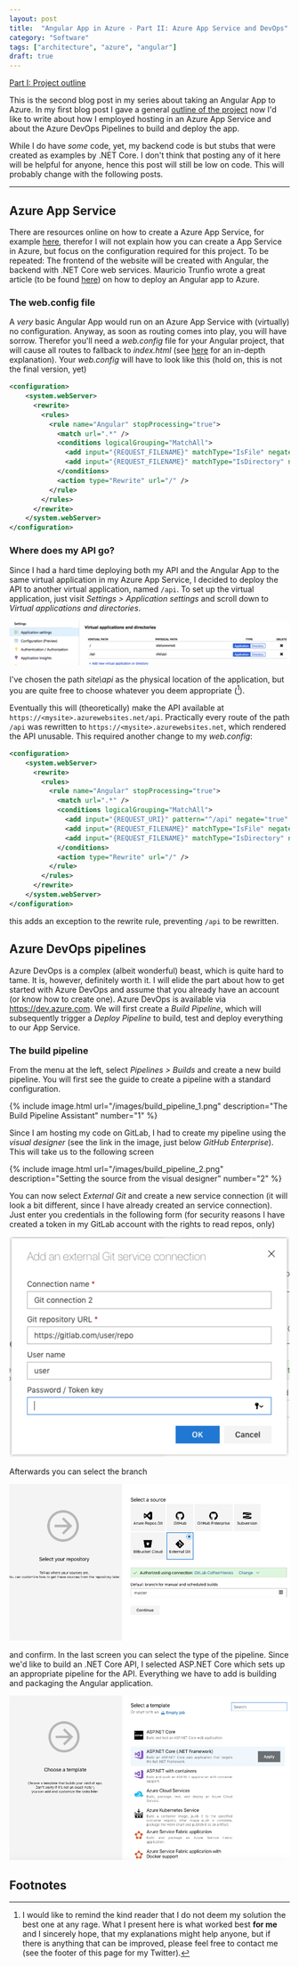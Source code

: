 ```yaml
---
layout: post
title:  "Angular App in Azure - Part II: Azure App Service and DevOps"
category: "Software"
tags: ["architecture", "azure", "angular"]
draft: true
---
```


[Part I: Project outline](/azure-angular)

This is the second blog post in my series about taking an Angular App to Azure. In my first blog post I gave a general [outline of the project](/azure-angular) now I'd like to write about how I employed hosting in an Azure App Service and about the Azure DevOps Pipelines to build and deploy the app.

While I do have *some* code, yet, my backend code is but stubs that were created as examples by .NET Core. I don't think that posting any of it here will be helpful for anyone, hence this post will still be low on code. This will probably change with the following posts. 

* * *

## Azure App Service

There are resources online on how to create a Azure App Service, for example [here][create App Service], therefor I will not explain how you can create a App Service in Azure, but focus on the configuration required for this project. To be repeated: The frontend of the website will be created with Angular, the backend with .NET Core web services. Mauricio Trunfio wrote a great article (to be found [here][host angular app]) on how to deploy an Angular app to Azure. 

### The web.config file

A *very* basic Angular App would run on an Azure App Service with (virtually) no configuration. Anyway, as soon as routing comes into play, you will have sorrow. Therefor you'll need a *web.config* file for your Angular project, that will cause all routes to fallback to *index.html* (see [here][angular iis configuration] for an in-depth explanation). Your *web.config* will have to look like this (hold on, this is not the final version, yet)

``` xml
<configuration>
    <system.webServer>
      <rewrite>
        <rules>
          <rule name="Angular" stopProcessing="true">
            <match url=".*" />
            <conditions logicalGrouping="MatchAll">
              <add input="{REQUEST_FILENAME}" matchType="IsFile" negate="true" />
              <add input="{REQUEST_FILENAME}" matchType="IsDirectory" negate="true" />
            </conditions>
            <action type="Rewrite" url="/" />
          </rule>
        </rules>
      </rewrite>
    </system.webServer>
</configuration>
```

### Where does my API go?

Since I had a hard time deploying both my API and the Angular App to the same virtual application in my Azure App Service, I decided to deploy the API to another virtual application, named `/api`. To set up the virtual application, just visit *Settings&nbsp;&gt;&nbsp;Application settings* and scroll down to *Virtual applications and directories*.

![Virtual Application configuration](/images/azure_web_app_virtual_applications.png)

I've chosen the path *site\api* as the physical location of the application, but you are quite free to choose whatever you deem appropriate ([^1]). 

Eventually this will (theoretically) make the API available at `https://<mysite>.azurewebsites.net/api`. Practically every route of the path `/api` was rewritten to `https://<mysite>.azurewebsites.net`, which rendered the API unusable. This required another change to my *web.config*:

```xml
<configuration>
    <system.webServer>
      <rewrite>
        <rules>
          <rule name="Angular" stopProcessing="true">
            <match url=".*" />
            <conditions logicalGrouping="MatchAll">
              <add input="{REQUEST_URI}" pattern="^/api" negate="true" />
              <add input="{REQUEST_FILENAME}" matchType="IsFile" negate="true" />
              <add input="{REQUEST_FILENAME}" matchType="IsDirectory" negate="true" />
            </conditions>
            <action type="Rewrite" url="/" />
          </rule>
        </rules>
      </rewrite>
    </system.webServer>
</configuration>
```

this adds an exception to the rewrite rule, preventing `/api` to be rewritten.

## Azure DevOps pipelines

Azure DevOps is a complex (albeit wonderful) beast, which is quite hard to tame. It is, however, definitely worth it. I will elide the part about how to get started with Azure DevOps and assume that you already have an account (or know how to create one). Azure DevOps is available via <https://dev.azure.com>. We will first create a *Build Pipeline*, which will subsequently trigger a *Deploy Pipeline* to build, test and deploy everything to our App Service. 

### The build pipeline

From the menu at the left, select *Pipelines&nbsp;&gt;&nbsp;Builds* and create a new build pipeline. You will first see the guide to create a pipeline with a standard configuration. 

{% include image.html url="/images/build_pipeline_1.png" description="The Build Pipeline Assistant" number="1" %}

Since I am hosting my code on GitLab, I had to create my pipeline using the *visual designer* (see the link in the image, just below *GitHub Enterprise*). This will take us to the following screen

{% include image.html url="/images/build_pipeline_2.png" description="Setting the source from the visual designer" number="2" %}

You can now select *External Git* and create a new service connection (it will look a bit different, since I have already created an service connection). Just enter you credentials in the following form (for security reasons I have created a token in my GitLab account with the rights to read repos, only)

![Form to set up external Git](/images/build_pipeline_3.png)

Afterwards you can select the branch 

![Source in visual designer](/images/build_pipeline_2.png)

and confirm. In the last screen you can select the type of the pipeline. Since we'd like to build an .NET Core API, I selected ASP.NET Core which sets up an appropriate pipeline for the API. Everything we have to add is building and packaging the Angular application. 

![The Templates for the build pipelines](/images/build_pipeline_4.png)

## Footnotes

[^1]: I would like to remind the kind reader that I do not deem my solution the best one at any rage. What I present here is what worked best **for me** and I sincerely hope, that my explanations might help anyone, but if there is anything that can be improved, please feel free to contact me (see the footer of this page for my Twitter).

[create App Service]: https://docs.microsoft.com/en-us/azure/app-service/app-service-web-get-started-dotnet
[host angular app]: https://itnext.io/easy-way-to-deploy-a-angular-5-application-to-azure-web-app-using-vsts-pipelines-4a288b9deae1
[angular iis configuration]: https://angular.io/guide/deployment#server-configuration